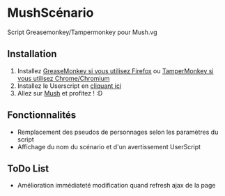 MushScénario
=========

Script Greasemonkey/Tampermonkey pour Mush.vg

Installation
---------
1. Installez [GreaseMonkey si vous utilisez Firefox](https://addons.mozilla.org/fr/firefox/addon/greasemonkey) ou [TamperMonkey si vous utilisez Chrome/Chromium](https://chrome.google.com/webstore/detail/tampermonkey/dhdgffkkebhmkfjojejmpbldmpobfkfo?hl=fr)
2. Installez le Userscript en [cliquant ici](https://raw.github.com/Machi3000/MachiMush/master/machimush.user.js)
3. Allez sur [Mush](http://mush.vg) et profitez ! :D



Fonctionnalités
---------
- Remplacement des pseudos de personnages selon les paramètres du script
- Affichage du nom du scénario et d'un avertissement UserScript

ToDo List
---------
- Amélioration immédiateté modification quand refresh ajax de la page
